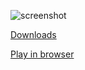 ![screenshot](https://raw.githubusercontent.com/adrienmalin/TETRIS3000/master/web/screenshot.png "Screenshot")

[Downloads](https://github.com/adrienmalin/TETRIS3000/releases)

[Play in browser](https://adrienmalin.github.io/TETRIS3000/web/TETRIS3000.html)

